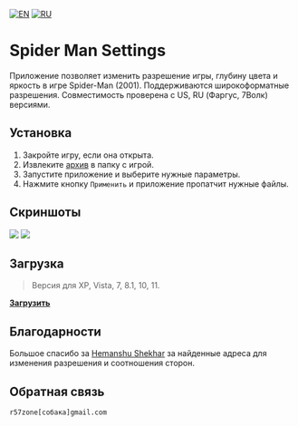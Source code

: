 [![EN](https://user-images.githubusercontent.com/9499881/33184537-7be87e86-d096-11e7-89bb-f3286f752bc6.png)](https://github.com/r57zone/Spider-Man-Settings/) 
[![RU](https://user-images.githubusercontent.com/9499881/27683795-5b0fbac6-5cd8-11e7-929c-057833e01fb1.png)](https://github.com/r57zone/Spider-Man-Settings/blob/master/README.RU.md)

# Spider Man Settings
Приложение позволяет изменить разрешение игры, глубину цвета и яркость в игре Spider-Man (2001). Поддерживаются широкоформатные разрешения. Совместимость проверена с US, RU (Фаргус, 7Волк) версиями.

## Установка
1. Закройте игру, если она открыта.
2. Извлеките [архив](https://github.com/r57zone/Spider-Man-Settings/releases) в папку с игрой.
3. Запустите приложение и выберите нужные параметры.
4. Нажмите кнопку `Применить` и приложение пропатчит нужные файлы.

## Скриншоты
![](https://github.com/r57zone/Spider-Man-Settings/assets/9499881/210d7c80-1fe8-445a-b407-5aaed1d22bc8)
[![](https://github.com/r57zone/Spider-Man-Settings/assets/9499881/8e13f775-92bd-4f0f-b880-1cf60ed20a65)](https://github.com/r57zone/Spider-Man-Settings/assets/9499881/f0233845-e2f3-49a8-b8dd-90fd184c2cdf)

## Загрузка
>Версия для XP, Vista, 7, 8.1, 10, 11.

**[Загрузить](https://github.com/r57zone/Spider-Man-Settings/releases)**

## Благодарности
Большое спасибо за [Hemanshu Shekhar](https://community.pcgamingwiki.com/profile/9470-hemanshu-shekhar/) за найденные адреса для изменения разрешения и соотношения сторон.

## Обратная связь
`r57zone[собака]gmail.com`